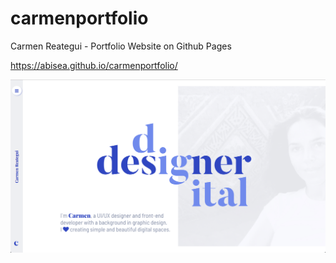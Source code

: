 # carmenportfolio
Carmen Reategui - Portfolio Website on Github Pages

https://abisea.github.io/carmenportfolio/

![Screenshot](img/screenshot.png)
